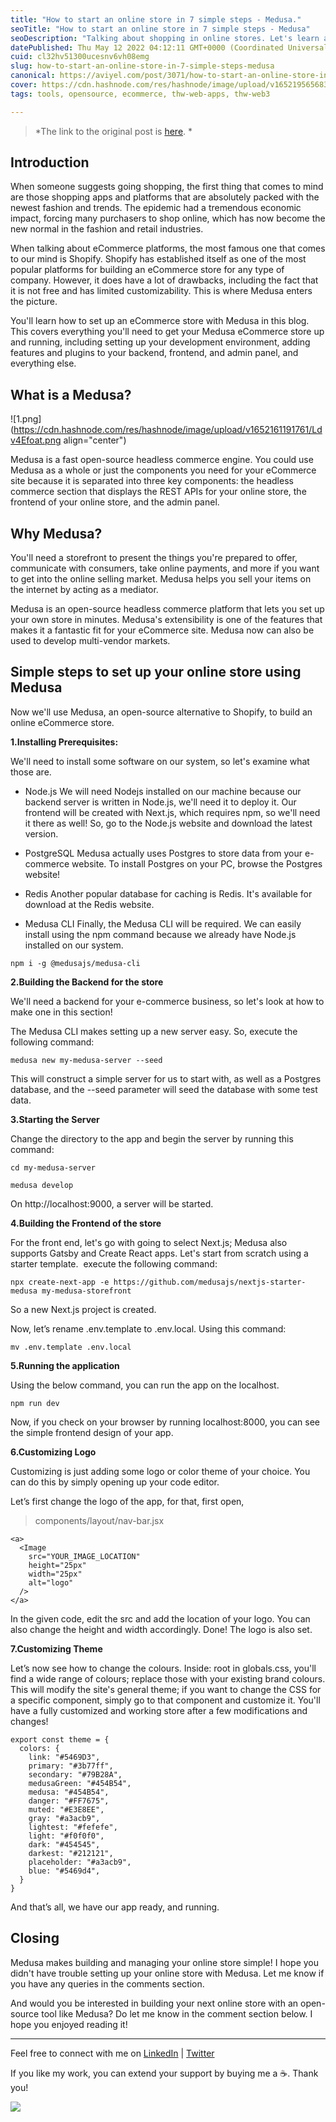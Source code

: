 ```yaml
---
title: "How to start an online store in 7 simple steps - Medusa."
seoTitle: "How to start an online store in 7 simple steps - Medusa"
seoDescription: "Talking about shopping in online stores. Let's learn about Shopify's open-source alternative Medusa. And how to easily set up an online store in 7 steps."
datePublished: Thu May 12 2022 04:12:11 GMT+0000 (Coordinated Universal Time)
cuid: cl32hv51300ucesnv6vh08emg
slug: how-to-start-an-online-store-in-7-simple-steps-medusa
canonical: https://aviyel.com/post/3071/how-to-start-an-online-store-in-7-simple-steps-medusa
cover: https://cdn.hashnode.com/res/hashnode/image/upload/v1652195656831/78rkBceg1.png
tags: tools, opensource, ecommerce, thw-web-apps, thw-web3

---
```


> *The link to the original post is [here](https://aviyel.com/post/3071/how-to-start-an-online-store-in-7-simple-steps-medusa). *

## Introduction

When someone suggests going shopping, the first thing that comes to mind are those shopping apps and platforms that are absolutely packed with the newest fashion and trends. The epidemic had a tremendous economic impact, forcing many purchasers to shop online, which has now become the new normal in the fashion and retail industries.

When talking about eCommerce platforms, the most famous one that comes to our mind is Shopify. Shopify has established itself as one of the most popular platforms for building an eCommerce store for any type of company. However, it does have a lot of drawbacks, including the fact that it is not free and has limited customizability. This is where Medusa enters the picture.

You'll learn how to set up an eCommerce store with Medusa in this blog. This covers everything you'll need to get your Medusa eCommerce store up and running, including setting up your development environment, adding features and plugins to your backend, frontend, and admin panel, and everything else.

## What is a Medusa?

![1.png](https://cdn.hashnode.com/res/hashnode/image/upload/v1652161191761/Ldv4Efoat.png align="center")

Medusa is a fast open-source headless commerce engine. You could use Medusa as a whole or just the components you need for your eCommerce site because it is separated into three key components: the headless commerce section that displays the REST APIs for your online store, the frontend of your online store, and the admin panel.

## Why Medusa?

You'll need a storefront to present the things you're prepared to offer, communicate with consumers, take online payments, and more if you want to get into the online selling market. Medusa helps you sell your items on the internet by acting as a mediator.

Medusa is an open-source headless commerce platform that lets you set up your own store in minutes. Medusa's extensibility is one of the features that makes it a fantastic fit for your eCommerce site. Medusa now can also be used to develop multi-vendor markets.

## Simple steps to set up your online store using Medusa

Now we'll use Medusa, an open-source alternative to Shopify, to build an online eCommerce store.

**1.Installing Prerequisites:**

We'll need to install some software on our system, so let's examine what those are.

- Node.js
We will need Nodejs installed on our machine because our backend server is written in Node.js, we'll need it to deploy it. Our frontend will be created with Next.js, which requires npm, so we'll need it there as well! So, go to the Node.js website and download the latest version.

- PostgreSQL
Medusa actually uses Postgres to store data from your e-commerce website. To install Postgres on your PC, browse the Postgres website!

- Redis
Another popular database for caching is Redis. It's available for download at the Redis website.

- Medusa CLI
Finally, the Medusa CLI will be required. We can easily install using the npm command because we already have Node.js installed on our system.

```
npm i -g @medusajs/medusa-cli
```
**2.Building the Backend for the store**

We'll need a backend for your e-commerce business, so let's look at how to make one in this section!

The Medusa CLI makes setting up a new server easy. So, execute the following command:

```
medusa new my-medusa-server --seed
```

This will construct a simple server for us to start with, as well as a Postgres database, and the --seed parameter will seed the database with some test data.

**3.Starting the Server**

Change the directory to the app and begin the server by running this command:

```
cd my-medusa-server

medusa develop
```

On http://localhost:9000, a server will be started.

**4.Building the Frontend of the store**

For the front end, let's go with going to select Next.js; Medusa also supports Gatsby and Create React apps. Let's start from scratch using a starter template.  execute the following command:

```
npx create-next-app -e https://github.com/medusajs/nextjs-starter-medusa my-medusa-storefront
```

So a new Next.js project is created.

Now, let’s rename .env.template to .env.local. Using this command:

```
mv .env.template .env.local
```

**5.Running the application**

Using the below command, you can run the app on the localhost.

```
npm run dev
```

Now, if you check on your browser by running localhost:8000, you can see the simple frontend design of your app.

**6.Customizing Logo**

Customizing is just adding some logo or color theme of your choice. You can do this by simply opening up your code editor.

Let’s first change the logo of the app, for that, first open, 
> components/layout/nav-bar.jsx

```
<a>
  <Image
    src="YOUR_IMAGE_LOCATION"
    height="25px"
    width="25px"
    alt="logo"
  />
</a>
```

In the given code, edit the src and add the location of your logo. You can also change the height and width accordingly. Done! The logo is also set.

**7.Customizing Theme**

Let’s now see how to change the colours. Inside: root in globals.css, you'll find a wide range of colours; replace those with your existing brand colours. This will modify the site's general theme; if you want to change the CSS for a specific component, simply go to that component and customize it. You'll have a fully customized and working store after a few modifications and changes!

```
export const theme = {
  colors: {
    link: "#5469D3",
    primary: "#3b77ff",
    secondary: "#79B28A",
    medusaGreen: "#454B54",
    medusa: "#454B54",
    danger: "#FF7675",
    muted: "#E3E8EE",
    gray: "#a3acb9",
    lightest: "#fefefe",
    light: "#f0f0f0",
    dark: "#454545",
    darkest: "#212121",
    placeholder: "#a3acb9",
    blue: "#5469d4",
  }
}
```
And that’s all, we have our app ready, and running.

## Closing

Medusa makes building and managing your online store simple! I hope you didn't have trouble setting up your online store with Medusa. Let me know if you have any queries in the comments section.

And would you be interested in building your next online store with an open-source tool like Medusa? Do let me know in the comment section below. I hope you enjoyed reading it! <br>


<hr></hr>

Feel free to connect with me on  [LinkedIn](https://www.linkedin.com/in/bhumikhokhani/)  |  [Twitter](https://twitter.com/bhumikhokhani) 
<br>
> 
If you like my work, you can extend your support by buying me a ☕. Thank you!

<a href="https://www.buymeacoffee.com/bhumikhokhani"><img src="https://img.buymeacoffee.com/button-api/?text=Buy me a coffee&emoji=&slug=bhumikhokhani&button_colour=FF5F5F&font_colour=ffffff&font_family=Cookie&outline_colour=000000&coffee_colour=FFDD00"></a>
